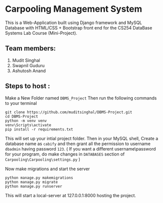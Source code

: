 # Carpooling Management System

This is a Web-Application built using Django framework and MySQL Database with HTML/CSS + Bootstrap front end for the CS254 DataBase Systems Lab Course (Mini-Project).

## Team members:
1. Mudit Singhal
2. Swapnil Guduru
3. Ashutosh Anand


## Steps to host :
Make a New Folder named `DBMS_Project`
Then run the following commands to your terminal
```
git clone https://github.com/muditsinghal/DBMS-Project.git
cd DBMS-Project
python -m venv venv
venv\Scripts\activate
pip install -r requirements.txt
```
This will set up your intial project folder. 
Then in your MySQL shell, Create a database name as `cabify` and then grant all the permission to username `dbadmin` having password `123`.
( If you want a different username\password for your program, do make changes in  `DATABASES` section of `Carpooling\Carpooling\settings.py` )

Now make migrations and start the server
```
python manage.py makemigrations
python manage.py migrate
python manage.py runserver
``` 
This will start a local-server at 127.0.0.1:8000 hosting the project.
